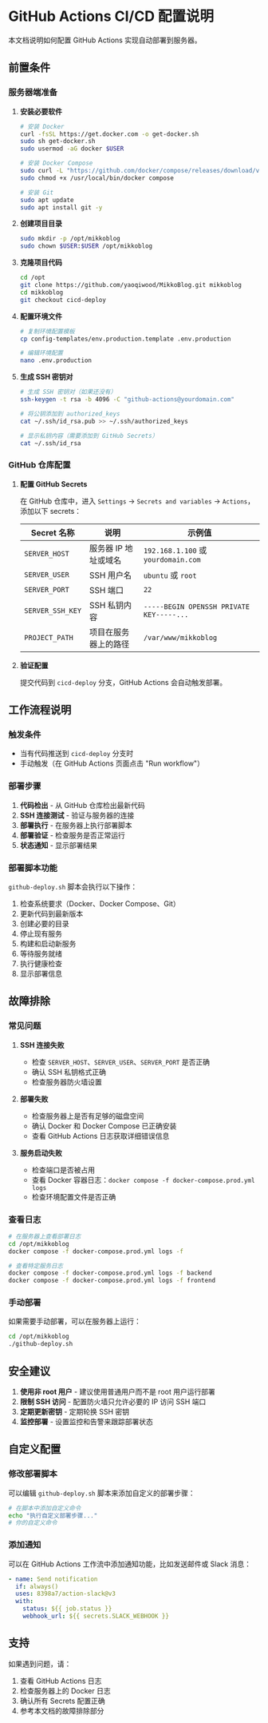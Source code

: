 # GitHub Actions CI/CD 配置说明

本文档说明如何配置 GitHub Actions 实现自动部署到服务器。

## 前置条件

### 服务器端准备

1. **安装必要软件**
   ```bash
   # 安装 Docker
   curl -fsSL https://get.docker.com -o get-docker.sh
   sudo sh get-docker.sh
   sudo usermod -aG docker $USER

   # 安装 Docker Compose
   sudo curl -L "https://github.com/docker/compose/releases/download/v2.20.0/docker compose-$(uname -s)-$(uname -m)" -o /usr/local/bin/docker compose
   sudo chmod +x /usr/local/bin/docker compose

   # 安装 Git
   sudo apt update
   sudo apt install git -y
   ```

2. **创建项目目录**
   ```bash
   sudo mkdir -p /opt/mikkoblog
   sudo chown $USER:$USER /opt/mikkoblog
   ```

3. **克隆项目代码**
   ```bash
   cd /opt
   git clone https://github.com/yaoqiwood/MikkoBlog.git mikkoblog
   cd mikkoblog
   git checkout cicd-deploy
   ```

4. **配置环境文件**
   ```bash
   # 复制环境配置模板
   cp config-templates/env.production.template .env.production

   # 编辑环境配置
   nano .env.production
   ```

5. **生成 SSH 密钥对**
   ```bash
   # 生成 SSH 密钥对（如果还没有）
   ssh-keygen -t rsa -b 4096 -C "github-actions@yourdomain.com"

   # 将公钥添加到 authorized_keys
   cat ~/.ssh/id_rsa.pub >> ~/.ssh/authorized_keys

   # 显示私钥内容（需要添加到 GitHub Secrets）
   cat ~/.ssh/id_rsa
   ```

### GitHub 仓库配置

1. **配置 GitHub Secrets**

   在 GitHub 仓库中，进入 `Settings` -> `Secrets and variables` -> `Actions`，添加以下 secrets：

   | Secret 名称 | 说明 | 示例值 |
   |------------|------|--------|
   | `SERVER_HOST` | 服务器 IP 地址或域名 | `192.168.1.100` 或 `yourdomain.com` |
   | `SERVER_USER` | SSH 用户名 | `ubuntu` 或 `root` |
   | `SERVER_PORT` | SSH 端口 | `22` |
   | `SERVER_SSH_KEY` | SSH 私钥内容 | `-----BEGIN OPENSSH PRIVATE KEY-----...` |
   | `PROJECT_PATH` | 项目在服务器上的路径 | `/var/www/mikkoblog` |

2. **验证配置**

   提交代码到 `cicd-deploy` 分支，GitHub Actions 会自动触发部署。

## 工作流程说明

### 触发条件

- 当有代码推送到 `cicd-deploy` 分支时
- 手动触发（在 GitHub Actions 页面点击 "Run workflow"）

### 部署步骤

1. **代码检出** - 从 GitHub 仓库检出最新代码
2. **SSH 连接测试** - 验证与服务器的连接
3. **部署执行** - 在服务器上执行部署脚本
4. **部署验证** - 检查服务是否正常运行
5. **状态通知** - 显示部署结果

### 部署脚本功能

`github-deploy.sh` 脚本会执行以下操作：

1. 检查系统要求（Docker、Docker Compose、Git）
2. 更新代码到最新版本
3. 创建必要的目录
4. 停止现有服务
5. 构建和启动新服务
6. 等待服务就绪
7. 执行健康检查
8. 显示部署信息

## 故障排除

### 常见问题

1. **SSH 连接失败**
   - 检查 `SERVER_HOST`、`SERVER_USER`、`SERVER_PORT` 是否正确
   - 确认 SSH 私钥格式正确
   - 检查服务器防火墙设置

2. **部署失败**
   - 检查服务器上是否有足够的磁盘空间
   - 确认 Docker 和 Docker Compose 已正确安装
   - 查看 GitHub Actions 日志获取详细错误信息

3. **服务启动失败**
   - 检查端口是否被占用
   - 查看 Docker 容器日志：`docker compose -f docker-compose.prod.yml logs`
   - 检查环境配置文件是否正确

### 查看日志

```bash
# 在服务器上查看部署日志
cd /opt/mikkoblog
docker compose -f docker-compose.prod.yml logs -f

# 查看特定服务日志
docker compose -f docker-compose.prod.yml logs -f backend
docker compose -f docker-compose.prod.yml logs -f frontend
```

### 手动部署

如果需要手动部署，可以在服务器上运行：

```bash
cd /opt/mikkoblog
./github-deploy.sh
```

## 安全建议

1. **使用非 root 用户** - 建议使用普通用户而不是 root 用户运行部署
2. **限制 SSH 访问** - 配置防火墙只允许必要的 IP 访问 SSH 端口
3. **定期更新密钥** - 定期轮换 SSH 密钥
4. **监控部署** - 设置监控和告警来跟踪部署状态

## 自定义配置

### 修改部署脚本

可以编辑 `github-deploy.sh` 脚本来添加自定义的部署步骤：

```bash
# 在脚本中添加自定义命令
echo "执行自定义部署步骤..."
# 你的自定义命令
```

### 添加通知

可以在 GitHub Actions 工作流中添加通知功能，比如发送邮件或 Slack 消息：

```yaml
- name: Send notification
  if: always()
  uses: 8398a7/action-slack@v3
  with:
    status: ${{ job.status }}
    webhook_url: ${{ secrets.SLACK_WEBHOOK }}
```

## 支持

如果遇到问题，请：

1. 查看 GitHub Actions 日志
2. 检查服务器上的 Docker 日志
3. 确认所有 Secrets 配置正确
4. 参考本文档的故障排除部分
